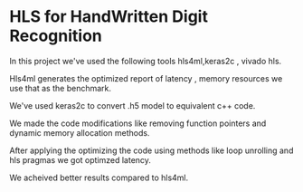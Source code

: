 # HLS for HandWritten Digit Recognition

In this project we've used the following tools hls4ml,keras2c , vivado hls. 

Hls4ml generates the optimized report of latency , memory resources we use that as the benchmark.

We've used keras2c to convert .h5 model to equivalent c++ code.

We made the code modifications like removing function pointers and dynamic memory allocation methods.

After applying the optimizing the code using methods like loop unrolling and hls pragmas we got optimzed latency.

We acheived better results compared to hls4ml.

